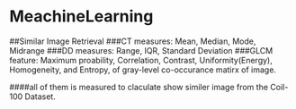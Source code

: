 # MeachineLearning
##Similar Image Retrieval
###CT measures: 
Mean, Median, Mode, Midrange
###DD measures: 
Range, IQR, Standard Deviation
###GLCM feature: 
Maximum proability, Correlation, Contrast, Uniformity(Energy), Homogeneity, and Entropy, of gray-level co-occurance matirx of image.

####all of them is measured to claculate show similer image from the Coil-100 Dataset.

